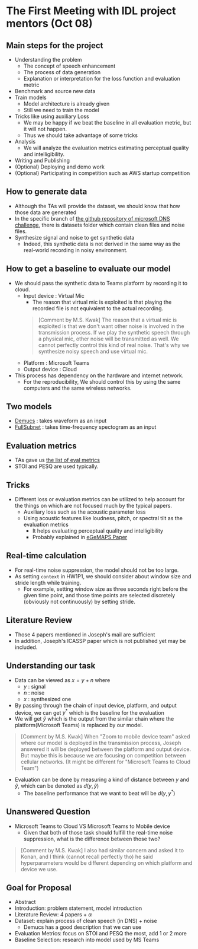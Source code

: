 # The First Meeting with IDL project mentors (Oct 08)

## Main steps for the project

- Understanding the problem
  - The concept of speech enhancement
  - The process of data generation
  - Explanation or interpretation for the loss function and evaluation metric 
- Benchmark and source new data
- Train models
  - Model architecture is already given 
  - Still we need to train the model 
- Tricks like using auxiliary Loss
  - We may be happy if we beat the baseline in all evaluation metric, but it will not happen.
  - Thus we should take advantage of some tricks 
- Analysis
  - We will analyze the evaluation metrics estimating perceptual quality and intelligibility. 
-  Writing and Publishing
- (Optional) Deploying and demo work
- (Optional) Participating in competition such as AWS startup competition

## How to generate data

- Although the TAs will provide the dataset, we should know that how those data are generated
- In the specific branch of [the github repository of microsoft DNS challenge](https://github.com/microsoft/DNS-Challenge/tree/interspeech2020/master/datasets), there is datasets folder which contain clean files and noise files. 
- Synthesize signal and noise to get synthetic data
  - Indeed, this synthetic data is not derived in the same way as the real-world recording in noisy environment.

## How to get a baseline to evaluate our model

- We should pass the synthetic data to Teams platform by recording it to cloud.
  - Input device : Virtual Mic
    - The reason that virtual mic is exploited is that playing the recorded file is not equivalent to the actual recording. 
    > [Comment by M.S. Kwak] The reason that a virtual mic is exploited is that we don't want other noise is involved in the transmission process. If we play the synthetic speech through a physical mic, other noise will be transmitted as well. We cannot perfectly control this kind of real noise. That's why we synthesize noisy speech and use virtual mic.
  - Platform : Microsoft Teams
  - Output device : Cloud
- This process has dependency on the hardware and internet network.
    - For the reproducibility, We should control this by using the same computers and the same wireless networks.

## Two models
- [Demucs](https://arxiv.org/pdf/2006.12847.pdf) : takes waveform as an input
- [FullSubnet](https://arxiv.org/pdf/2010.15508.pdf) : takes time-frequency spectogram as an input

## Evaluation metrics 
- TAs gave us [the list of eval metrics](https://docs.google.com/presentation/d/19cYq_MWlYc2O1fbjLo9qzem8uDkopHXLbG_JRcWSIfk/edit#slide=id.g16167ed1524_0_0)  
- STOI and PESQ are used typically.

## Tricks 
- Different loss or evaluation metrics can be utilized to help account for the things on which are not focused much by the typical papers.
  - Auxiliary loss such as the acoustic parameter loss 
  - Using acoustic features like loudness, pitch, or spectral tilt as the evaluation metrics
    - It helps evaluating perceptual quality and intelligibility
    - Probably explained in [eGeMAPS Paper](https://sail.usc.edu/publications/files/eyben-preprinttaffc-2015.pdf)

## Real-time calculation
- For real-time noise suppression, the model should not be too large.
- As setting `context` in HW1P1, we should consider about window size and stride length while training.
  - For example, setting window size as three seconds right before the given time point, and those time points are  selected discretely (obviously not continuously) by setting stride. 

## Literature Review
- Those 4 papers mentioned in Joseph's mail are sufficient
- In addition, Joseph's ICASSP paper which is not published yet may be included.

## Understanding our task
- Data can be viewed as $x = y+n$ where 
  - $y$ : signal
  - $n$ : noise
  - $x$ : synthesized one
- By passing through the chain of input device, platform, and output device, we can get $y^*$ which is the baseline for the evaluation
- We will get $\hat y$ which is the output from the similar chain where the platform(Microsoft Teams) is replaced by our model. 
> [Comment by M.S. Kwak] When "Zoom to mobile device team" asked where our model is deployed in the transmission process, Joseph answered it will be deployed between the platform and output device. But maybe this is because we are focusing on competition between cellular networks. (It might be different for "Microsoft Teams to Cloud Team")
- Evaluation can be done by measuring a kind of distance between $y$ and $\hat y$, which can be denoted as $d(y, \hat y)$
  - The baseline performance that we want to beat will be $d(y, y^*)$

## Unanswered Question
- Microsoft Teams to Cloud VS Microsoft Teams to Mobile device
  - Given that both of those task should fulfill the real-time noise suppression, what is the difference between those two? 
> [Comment by M.S. Kwak] I also had similar concern and asked it to Konan, and I think (cannot recall perfectly tho) he said hyperparameters would be different depending on which platform and device we use.

## Goal for Proposal
- Abstract
- Introduction: problem statement, model introduction
- Literature Review: 4 papers + $\alpha$
- Dataset: explain process of clean speech (in DNS) + noise
  - Demucs has a good description that we can use
- Evaluation Metrics: focus on STOI and PESQ the most, add 1 or 2 more
- Baseline Selection: research into model used by MS Teams
